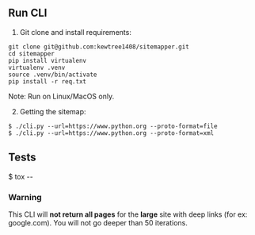 ## Run CLI

1. Git clone and install requirements:
```
git clone git@github.com:kewtree1408/sitemapper.git
cd sitemapper
pip install virtualenv
virtualenv .venv
source .venv/bin/activate
pip install -r req.txt
```
Note: Run on Linux/MacOS only.

2. Getting the sitemap:
```
$ ./cli.py --url=https://www.python.org --proto-format=file
$ ./cli.py --url=https://www.python.org --proto-format=xml
```

## Tests
$ tox --


### Warning
This CLI will **not return all pages** for the **large** site with deep links (for ex: google.com). You will not go deeper than 50 iterations.
